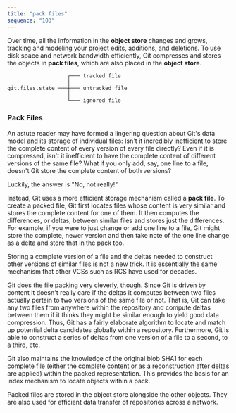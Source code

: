 ```yaml
---
title: "pack files"
sequence: "103"
---
```


Over time, all the information in the **object store** changes and grows,
tracking and modeling your project edits, additions, and deletions.
To use disk space and network bandwidth efficiently,
Git compresses and stores the objects in **pack files**, which are also placed in the **object store**.

```text
                   ┌─── tracked file
                   │
git.files.state ───┼─── untracked file
                   │
                   └─── ignored file
```

### Pack Files

An astute reader may have formed a lingering question about Git's data model and its storage of individual files:
Isn't it incredibly inefficient to store the complete content of every version of every file directly?
Even if it is compressed, isn't it inefficient to have the complete content of different versions of the same file?
What if you only add, say, one line to a file, doesn't Git store the complete content of both versions?

Luckily, the answer is "No, not really!"

Instead, Git uses a more efficient storage mechanism called a **pack file**.
To create a packed file, Git first locates files whose content is very similar and
stores the complete content for one of them.
It then computes the differences, or deltas, between similar files and stores just the differences.
For example, if you were to just change or add one line to a file,
Git might store the complete, newer version and then take note of the one line change as a delta and store that in the pack too.

Storing a complete version of a file and the deltas needed to construct other versions of similar files is not a new trick.
It is essentially the same mechanism that other VCSs such as RCS have used for decades.

Git does the file packing very cleverly, though.
Since Git is driven by content it doesn't really care if the deltas it computes
between two files actually pertain to two versions of the same file or not.
That is, Git can take any two files from anywhere within the repository and compute deltas between them
if it thinks they might be similar enough to yield good data compression.
Thus, Git has a fairly elaborate algorithm to locate and
match up potential delta candidates globally within a repository.
Furthermore, Git is able to construct a series of deltas from one version of a file to a second, to a third, etc.

Git also maintains the knowledge of the original blob SHA1 for each complete file
(either the complete content or as a reconstruction after deltas are applied) within the packed representation.
This provides the basis for an index mechanism to locate objects within a pack.

Packed files are stored in the object store alongside the other objects.
They are also used for efficient data transfer of repositories across a network.